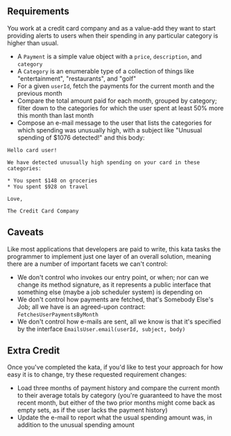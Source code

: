 ## Requirements

You work at a credit card company and as a value-add they want to start providing alerts to users when their spending in any particular category is higher than usual.

* A `Payment` is a simple value object with a `price`, `description`, and `category`
* A `Category` is an enumerable type of a collection of things like "entertainment", "restaurants", and "golf"
* For a given `userId`, fetch the payments for the current month and the previous month
* Compare the total amount paid for each month, grouped by category; filter down to the categories for which the user spent at least 50% more this month than last month
* Compose an e-mail message to the user that lists the categories for which spending was unusually high, with a subject like "Unusual spending of $1076 detected!" and this body:
```
Hello card user!

We have detected unusually high spending on your card in these categories:

* You spent $148 on groceries
* You spent $928 on travel

Love,

The Credit Card Company
```

## Caveats

Like most applications that developers are paid to write, this kata tasks the programmer to implement just one layer of
an overall solution, meaning there are a number of important facets we can't control:

* We don't control who invokes our entry point, or when; nor can we change its method signature, as it represents a public interface that something else (maybe a job scheduler system) is depending on
* We don't control how payments are fetched, that's Somebody Else's Job; all we have is an agreed-upon contract: `FetchesUserPaymentsByMonth`
* We don't control how e-mails are sent, all we know is that it's specified by the interface `EmailsUser.email(userId, subject, body)`

## Extra Credit

Once you've completed the kata, if you'd like to test your approach for how easy it is to change, try these requested requirement changes:

* Load three months of payment history and compare the current month to their average totals by category (you're guaranteed to have the most recent month, but either of the two prior months might come back as empty sets, as if the user lacks the payment history)
* Update the e-mail to report what the usual spending amount was, in addition to the unusual spending amount
